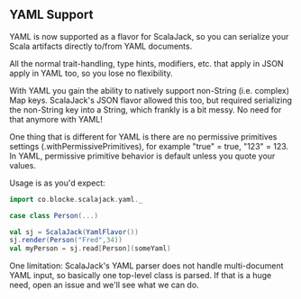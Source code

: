 ## YAML Support

YAML is now supported as a flavor for ScalaJack, so you can serialize your Scala artifacts directly to/from YAML documents.

All the normal trait-handling, type hints, modifiers, etc. that apply in JSON apply in YAML too, so you lose no flexibility.

With YAML you gain the ability to natively support non-String (i.e. complex) Map keys.  ScalaJack's JSON flavor allowed this too, but required serializing the non-String key into a String, which frankly is a bit messy.  No need for that anymore with YAML!

One thing that is different for YAML is there are no permissive primitives settings (.withPermissivePrimitives), for example "true" = true, "123" = 123.  In YAML, permissive primitive behavior is default unless you quote your values.

Usage is as you'd expect:
```scala
import co.blocke.scalajack.yaml._

case class Person(...)

val sj = ScalaJack(YamlFlavor())
sj.render(Person("Fred",34))
val myPerson = sj.read[Person](someYaml)
```
One limitation:  ScalaJack's YAML parser does not handle multi-document YAML input, so basically one top-level class is parsed.  If that is a huge need, open an issue and we'll see what we can do.